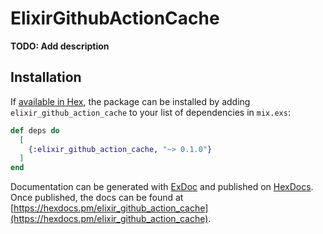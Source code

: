 # ElixirGithubActionCache

**TODO: Add description**

## Installation

If [available in Hex](https://hex.pm/docs/publish), the package can be installed
by adding `elixir_github_action_cache` to your list of dependencies in `mix.exs`:

```elixir
def deps do
  [
    {:elixir_github_action_cache, "~> 0.1.0"}
  ]
end
```

Documentation can be generated with [ExDoc](https://github.com/elixir-lang/ex_doc)
and published on [HexDocs](https://hexdocs.pm). Once published, the docs can
be found at [https://hexdocs.pm/elixir_github_action_cache](https://hexdocs.pm/elixir_github_action_cache).

